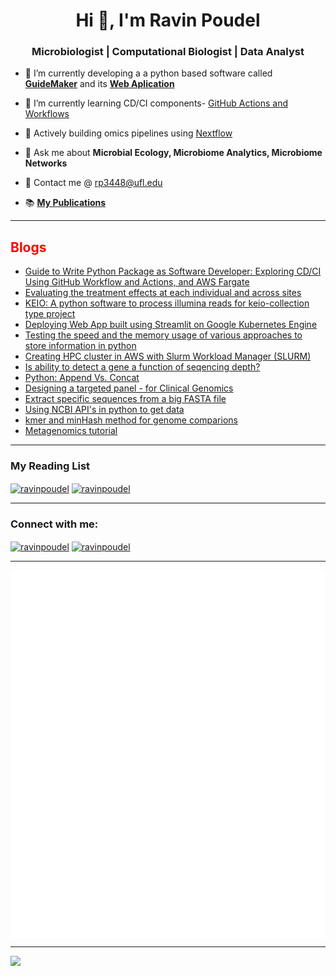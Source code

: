 <h1 align="center">Hi 👋, I'm Ravin Poudel</h1>
<h3 align="center"> Microbiologist | Computational Biologist | Data Analyst </h3>

- 🔭  I’m currently developing a a python based software called **[GuideMaker](https://guidemaker.org)** and its **[Web Aplication](https://guidemaker.app.scinet.usda.gov)**

- 🌱 I’m currently learning CD/CI components- [GitHub Actions and Workflows](https://github.com/USDA-ARS-GBRU/GuideMaker/tree/main/.github/workflows)

- 🌱 Actively building omics pipelines using [Nextflow](https://ravinpoudel.github.io/Bioworkflow/)

- 💬 Ask me about **Microbial Ecology, Microbiome Analytics, Microbiome Networks**

- :email: Contact me @ rp3448@ufl.edu

- 📚 [**My Publications**](https://scholar.google.com/citations?user=FQfT3o4AAAAJ&hl=en)

------------------------------------------------------------------------------------------------------------------------------------------------------------------


<h2 style="color:red; align="center">Blogs</h2>
                                    
* [Guide to Write Python Package as Software Developer: Exploring CD/CI Using GitHub Workflow and Actions, and AWS Fargate](https://ravinpoudel.github.io/writingpythonpackage_withGuideMaker/README.html)
* [Evaluating the treatment effects at each individual and across sites](https://ravinpoudel.github.io/tXploreR/README.html) 
* [KEIO: A python software to process illumina reads for keio-collection type project](https://ravinpoudel.github.io/KEIO/README.html)
* [Deploying Web App built using Streamlit on Google Kubernetes Engine](https://ravinpoudel.github.io/GuideMakerApp/README.html)
* [Testing the speed and the memory usage of various approaches to store information in python](https://ravinpoudel.github.io/BenchmarkingObjectsPython/README.html)
* [Creating HPC cluster in AWS with Slurm Workload Manager (SLURM)](https://ravinpoudel.github.io/AWS-HPC-SLURM/README.html)
* [Is ability to detect a gene a function of seqencing depth?](https://ravinpoudel.github.io/seqDepth/README.html)
* [Python: Append Vs. Concat](https://ravinpoudel.github.io/AppendVsConcat/README.html)
* [Designing a targeted panel - for Clinical Genomics](https://ravinpoudel.github.io/GenomeQuest/README.html#questiontask-clinical-genomics)
* [Extract specific sequences from a big FASTA file](https://ravinpoudel.github.io/GenomeQuest/README.html#question-how-to-extract-specific-sequences-from-a-big-fasta-file)
* [Using NCBI API's in python to get data](https://ravinpoudel.github.io/GenomeQuest/README.html#ncbi-and-python)
* [kmer and minHash method for genome comparions](https://ravinpoudel.github.io/kmerHash/README.html)
* [Metagenomics tutorial](https://github.com/ravinpoudel/metagenomics)
                                    
 ------------------------------------------------------------------------------------------------------------------------------------------------------------------
                                 
                                    
<h3 align="left">My Reading List</h3>
<p align="left">
<a href="https://ravinpoudel.github.io/RavinBookList/" target="blank"><img align="center" src="https://cdn.jsdelivr.net/npm/simple-icons@5.8.1/icons/timescale.svg" alt="ravinpoudel" height="30" width="40" /></a>
<a href="https://ravinpoudel.github.io/RavinBookList/" target="blank"><img align="center" src="https://cdn.jsdelivr.net/npm/simple-icons@5.8.1/icons/bookstack.svg" alt="ravinpoudel" height="30" width="40" /></a>
</p>
              
------------------------------------------------------------------------------------------------------------------------------------------------------------------

<h3 align="left">Connect with me:</h3>
<p align="left">
<a href="https://twitter.com/raveenpoudel" target="blank"><img align="center" src="https://cdn.jsdelivr.net/npm/simple-icons@3.0.1/icons/twitter.svg" alt="ravinpoudel" height="30" width="40" /></a>
<a href="https://www.linkedin.com/in/ravin-poudel-56a3a571" target="blank"><img align="center" src="https://cdn.jsdelivr.net/npm/simple-icons@3.0.1/icons/linkedin.svg" alt="ravinpoudel" height="30" width="40" /></a>
</p>


------------------------------------------------------------------------------------------------------------------------------------------------------------------
<p><img align="left" src="https://github.com/ravinpoudel/githubstats/blob/master/generated/languages.svg" alt="ravinpoudel" /></p>

<p><img align="center" src="https://github.com/ravinpoudel/githubstats/blob/master/generated/overview.svg" alt="ravinpoudel" /></p>
                                                                                                                            
-------------------------------------------------------------------------------------------------------------------------------------------------------------------
                                                                                                                                                                    
                                                                                                           
 ![](https://komarev.com/ghpvc/?username=ravinpoudel&label=PROFILE+VIEWS&style=flat&color=red)
                                                                                                                            
                                                                                                                                                                  

                                                                                                                                      
